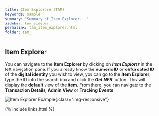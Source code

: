 ```yaml
---
title: Item Explorere (TAM)
keywords: sample
summary: "Summary of Item Explorer..."
sidebar: tam_sidebar
permalink: tam_item_explorer.html
folder: tam_
---
```


## Item Explorer 

You can navigate to the **Item Explorer** by clicking on ***Item Explorer*** in the left navigation pane.  If you already know the **numeric ID** or **obfuscated ID** of the **digital identity** you wish to view, you can go to the **Item Explorer**, type the ID into the search box and click the ***Get NFR*** button.  This will display the **default** view of the **item**.  From there, you can navigate to the **Transaction Details**, **Admin View** or **Tracking Events**

![Item Explorer Example](item_explorer_example.png){:class="img-responsive"}


{% include links.html %}
